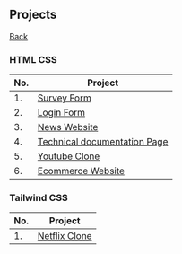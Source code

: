 ## Projects
[Back](../README.md)
### HTML CSS 
|No.|Project|
|---|---|
|1.|[Survey Form](./HTML_CSS/1.Survey%20Form/)
|2.|[Login Form](./HTML_CSS/2.Login%20Form/)
|3.|[News Website](./HTML_CSS/3.News%20Website/)
|4.|[Technical documentation Page](./HTML_CSS/4.Technical%20documentation%20Page/)
|5.|[Youtube Clone]()
|6.|[Ecommerce Website](./HTML_CSS/6.Ecommerce%20Website/)

### Tailwind CSS 
|No.|Project|
|---|---|
|1.|[Netflix Clone](./TailwindCSS/NetflixClone/)